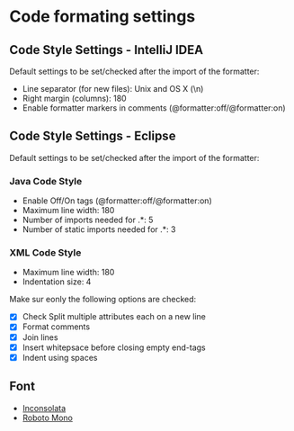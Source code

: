 # Code formating settings

## Code Style Settings - IntelliJ IDEA

Default settings to be set/checked after the import of the formatter:

* Line separator (for new files): Unix and OS X (\n)
* Right margin (columns): 180
* Enable formatter markers in comments (@formatter:off/@formatter:on)

## Code Style Settings - Eclipse

Default settings to be set/checked after the import of the formatter:

### Java Code Style

* Enable Off/On tags (@formatter:off/@formatter:on)
* Maximum line width: 180
* Number of imports needed for .*: 5
* Number of static imports needed for .*: 3

### XML Code Style

* Maximum line width: 180
* Indentation size: 4

Make sur eonly the following options are checked:
* [x] Check Split multiple attributes each on a new line
* [x] Format comments
* [x] Join lines
* [x] Insert whitepsace before closing empty end-tags
* [x] Indent using spaces

## Font

* [Inconsolata](https://fonts.google.com/specimen/Inconsolata?query=inc&selection.family=Inconsolata)
* [Roboto Mono](https://fonts.google.com/specimen/Roboto+Mono?category=Monospace&selection.family=Roboto+Mono)
